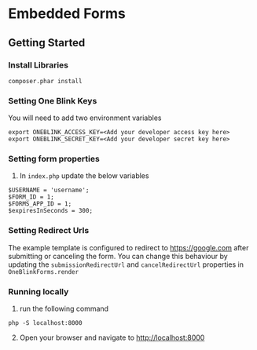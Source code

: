 # Embedded Forms

## Getting Started

### Install Libraries

```
composer.phar install
```

### Setting One Blink Keys

You will need to add two environment variables

```
export ONEBLINK_ACCESS_KEY=<Add your developer access key here>
export ONEBLINK_SECRET_KEY=<Add your developer secret key here>
```

### Setting form properties

1. In `index.php` update the below variables

```
$USERNAME = 'username';
$FORM_ID = 1;
$FORMS_APP_ID = 1;
$expiresInSeconds = 300;
```

### Setting Redirect Urls

The example template is configured to redirect to https://google.com after submitting or canceling the form.
You can change this behaviour by updating the `submissionRedirectUrl` and `cancelRedirectUrl` properties in `OneBlinkForms.render`

### Running locally

1. run the following command

```
php -S localhost:8000
```

2. Open your browser and navigate to [http://localhost:8000](http://localhost:8000)
